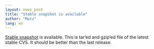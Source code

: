 ```yaml
---
layout: news_post
title: "Stable snapshot is available"
author: "Matz"
lang: en
---
```


[Stable snapshot][1] is available. This is tar’ed and gzip’ed file of
the latest stable CVS. It should be better than the last release.



[1]: ftp://ftp.ruby-lang.org/pub/ruby/stable-snapshot.tar.gz 
